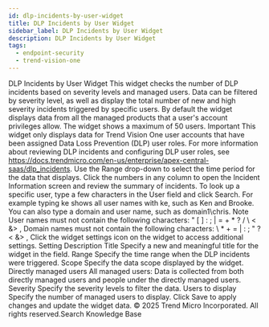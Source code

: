 ```yaml
---
id: dlp-incidents-by-user-widget
title: DLP Incidents by User Widget
sidebar_label: DLP Incidents by User Widget
description: DLP Incidents by User Widget
tags:
  - endpoint-security
  - trend-vision-one
---
```


 DLP Incidents by User Widget This widget checks the number of DLP incidents based on severity levels and managed users. Data can be filtered by severity level, as well as display the total number of new and high severity incidents triggered by specific users. By default the widget displays data from all the managed products that a user's account privileges allow. The widget shows a maximum of 50 users. Important This widget only displays data for Trend Vision One user accounts that have been assigned Data Loss Prevention (DLP) user roles. For more information about reviewing DLP incidents and configuring DLP user roles, see https://docs.trendmicro.com/en-us/enterprise/apex-central-saas/dlp_incidents. Use the Range drop-down to select the time period for the data that displays. Click the numbers in any column to open the Incident Information screen and review the summary of incidents. To look up a specific user, type a few characters in the User field and click Search. For example typing ke shows all user names with ke, such as Ken and Brooke. You can also type a domain and user name, such as domain1\chris. Note User names must not contain the following characters: " [ ] : ; | = + * ? / \ < &> , Domain names must not contain the following characters: \ * + = | : ; " ? < &> , Click the widget settings icon on the widget to access additional settings. Setting Description Title Specify a new and meaningful title for the widget in the field. Range Specify the time range when the DLP incidents were triggered. Scope Specify the data scope displayed by the widget. Directly managed users All managed users: Data is collected from both directly managed users and people under the directly managed users. Severity Specify the severity levels to filter the data. Users to display Specify the number of managed users to display. Click Save to apply changes and update the widget data. © 2025 Trend Micro Incorporated. All rights reserved.Search Knowledge Base